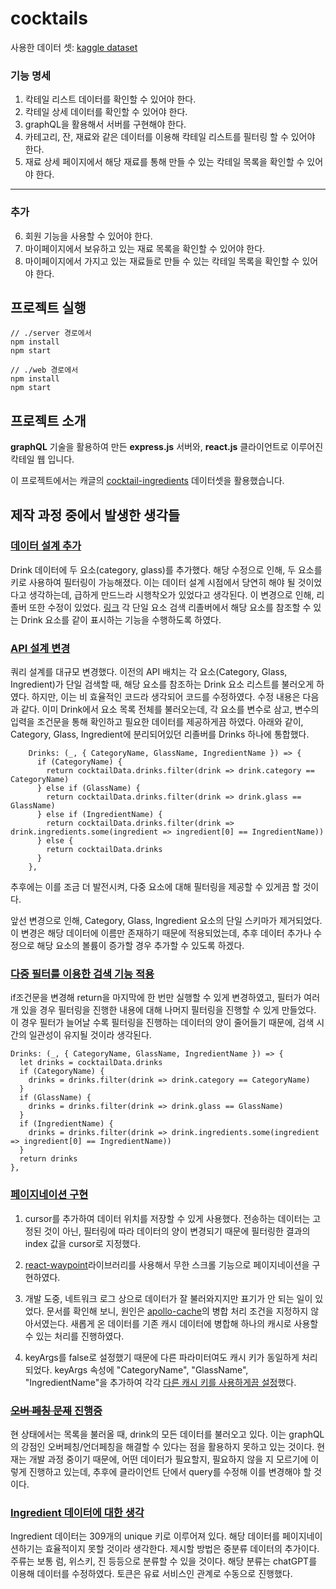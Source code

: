 # cocktails

사용한 데이터 셋: [kaggle dataset](https://www.kaggle.com/datasets/ai-first/cocktail-ingredients)

### 기능 명세

1. 칵테일 리스트 데이터를 확인할 수 있어야 한다.
2. 칵테일 상세 데이터를 확인할 수 있어야 한다.
3. graphQL을 활용해서 서버를 구현해야 한다.
4. 카테고리, 잔, 재료와 같은 데이터를 이용해 칵테일 리스트를 필터링 할 수 있어야 한다.
5. 재료 상세 페이지에서 해당 재료를 통해 만들 수 있는 칵테일 목록을 확인할 수 있어야 한다.
<hr/>

### 추가

6.  회원 기능을 사용할 수 있어야 한다.
7.  마이페이지에서 보유하고 있는 재료 목록을 확인할 수 있어야 한다.
8.  마이페이지에서 가지고 있는 재료들로 만들 수 있는 칵테일 목록을 확인할 수 있어야 한다.

## 프로젝트 실행

```
// ./server 경로에서
npm install
npm start

// ./web 경로에서
npm install
npm start
```

## 프로젝트 소개

**graphQL** 기술을 활용하여 만든 **express.js** 서버와, **react.js** 클라이언트로 이루어진 칵테일 웹 입니다.

이 프로젝트에서는 캐글의 [cocktail-ingredients](https://www.kaggle.com/datasets/ai-first/cocktail-ingredients) 데이터셋을 활용했습니다.

## 제작 과정 중에서 발생한 생각들

### [데이터 설계 추가](https://github.com/preferchoi/cocktails/commit/af7eeb7f0b66e53713700c896ee75273444914c0)

Drink 데이터에 두 요소(category, glass)를 추가했다. 해당 수정으로 인해, 두 요소를 키로 사용하여 필터링이 가능해졌다.
이는 데이터 설계 시점에서 당연히 해야 될 것이었다고 생각하는데, 급하게 만드느라 시행착오가 있었다고 생각된다.
이 변경으로 인해, 리졸버 또한 수정이 있었다. [링크](https://github.com/preferchoi/cocktails/commit/03846d162e1292578c3c3008b7ad09feecc35ef8)
각 단일 요소 검색 리졸버에서 해당 요소를 참조할 수 있는 Drink 요소를 같이 표시하는 기능을 수행하도록 하였다.

### [API 설계 변경](https://github.com/preferchoi/cocktails/commit/697297f1379ab19980c44d61fec84eeea99acb93)

쿼리 설계를 대규모 변경했다. 이전의 API 배치는 각 요소(Category, Glass, Ingredient)가 단일 검색할 때, 해당 요소를 참조하는 Drink 요소 리스트를 불러오게 하였다. 하지만, 이는 비 효율적인 코드라 생각되어 코드를 수정하였다.
수정 내용은 다음과 같다. 이미 Drink에서 요소 목록 전체를 불러오는데, 각 요소를 변수로 삼고, 변수의 입력을 조건문을 통해 확인하고 필요한 데이터를 제공하게끔 하였다.
아래와 같이, Category, Glass, Ingredient에 분리되어있던 리졸버를 Drinks 하나에 통합했다.

```
    Drinks: (_, { CategoryName, GlassName, IngredientName }) => {
      if (CategoryName) {
        return cocktailData.drinks.filter(drink => drink.category == CategoryName)
      } else if (GlassName) {
        return cocktailData.drinks.filter(drink => drink.glass == GlassName)
      } else if (IngredientName) {
        return cocktailData.drinks.filter(drink => drink.ingredients.some(ingredient => ingredient[0] == IngredientName))
      } else {
        return cocktailData.drinks
      }
    },
```

추후에는 이를 조금 더 발전시켜, 다중 요소에 대해 필터링을 제공할 수 있게끔 할 것이다.

앞선 변경으로 인해, Category, Glass, Ingredient 요소의 단일 스키마가 제거되었다. 이 변경은 해당 데이터에 이름만 존재하기 때문에 적용되었는데, 추후 데이터 추가나 수정으로 해당 요소의 볼륨이 증가할 경우 추가할 수 있도록 하겠다.

### [다중 필터를 이용한 검색 기능 적용](https://github.com/preferchoi/cocktails/commit/9bae821049f6f2625b1f7bf659248199bec14551)

if조건문을 변경해 return을 마지막에 한 번만 실행할 수 있게 변경하였고, 필터가 여러 개 있을 경우 필터링을 진행한 내용에 대해 나머지 필터링을 진행할 수 있게 만들었다. 이 경우 필터가 늘어날 수록 필터링을 진행하는 데이터의 양이 줄어들기 때문에, 검색 시간의 일관성이 유지될 것이라 생각된다.

```
Drinks: (_, { CategoryName, GlassName, IngredientName }) => {
  let drinks = cocktailData.drinks
  if (CategoryName) {
    drinks = drinks.filter(drink => drink.category == CategoryName)
  }
  if (GlassName) {
    drinks = drinks.filter(drink => drink.glass == GlassName)
  }
  if (IngredientName) {
    drinks = drinks.filter(drink => drink.ingredients.some(ingredient => ingredient[0] == IngredientName))
  }
  return drinks
},
```

### [페이지네이션 구현](https://github.com/preferchoi/cocktails/commit/88f65c7b9e5ea9a8b18a7791e7ffe09cd238c57d)

1. cursor를 추가하여 데이터 위치를 저장할 수 있게 사용했다. 전송하는 데이터는 고정된 것이 아닌, 필터링에 따라 데이터의 양이 변경되기 때문에 필터링한 결과의 index 값을 cursor로 지정했다.

2. [react-waypoint](https://github.com/preferchoi/cocktails/commit/6565635251c8ac61e317323f51ee1d3f1856ed01)라이브러리를 사용해서 무한 스크롤 기능으로 페이지네이션을 구현하였다.

3. 개발 도중, 네트워크 로그 상으로 데이터가 잘 불러와지지만 표기가 안 되는 일이 있었다. 문서를 확인해 보니, 원인은 [apollo-cache](https://github.com/preferchoi/cocktails/commit/39337272af615dd210aa1ce4395357c84a6ebc2a)의 병합 처리 조건을 지정하지 않아서였는다. 새롭게 온 데이터를 기존 캐시 데이터에 병합해 하나의 캐시로 사용할 수 있는 처리를 진행하였다.

4. keyArgs를 false로 설정했기 때문에 다른 파라미터여도 캐시 키가 동일하게 처리되었다. keyArgs 속성에 "CategoryName", "GlassName", "IngredientName"을 추가하여 각각 [다른 캐시 키를 사용하게끔 설정](https://github.com/preferchoi/cocktails/commit/ed9579ba96c9354079b8f050a57e397be54cb3cf)했다.

### [~~오버 페칭 문제~~ 진행중]()

현 상태에서는 목록을 불러올 때, drink의 모든 데이터를 불러오고 있다. 이는 graphQL의 강점인 오버페칭/언더페칭을 해결할 수 있다는 점을 활용하지 못하고 있는 것이다. 현재는 개발 과정 중이기 때문에, 어떤 데이터가 필요할지, 필요하지 않을 지 모르기에 이렇게 진행하고 있는데, 추후에 클라이언트 단에서 query를 수정해 이를 변경해야 할 것이다.

### [Ingredient 데이터에 대한 생각](https://github.com/preferchoi/cocktails/commit/c9527246c107b7f7c7d03b514ef0c293a30f847a)

Ingredient 데이터는 309개의 unique 키로 이루어져 있다. 해당 데이터를 페이지네이션하기는 효율적이지 못할 것이라 생각한다. 제시할 방법은 중분류 데이터의 추가이다. 주류는 보통 럼, 위스키, 진 등등으로 분류할 수 있을 것이다. 해당 분류는 chatGPT를 이용해 데이터를 수정하였다. 토큰은 유료 서비스인 관계로 수동으로 진행했다.
